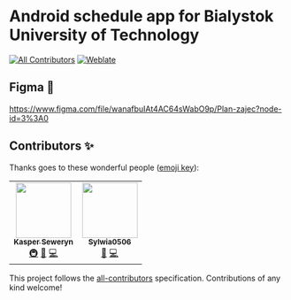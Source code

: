 # Android schedule app for Bialystok University of Technology

<!-- ALL-CONTRIBUTORS-BADGE:START - Do not remove or modify this section -->

[contributors]: https://img.shields.io/badge/all_contributors-2-orange.svg 'Number of contributors on All-Contributors'
<!-- ALL-CONTRIBUTORS-BADGE:END -->

[![All Contributors][contributors]](#contributors-)
[![Weblate](http://weblate.wvffle.net/widgets/but-schedule-android/-/localization/svg-badge.svg)](http://weblate.wvffle.net/engage/but-schedule-android/)

## Figma 🎨

https://www.figma.com/file/wanafbuIAt4AC64sWabO9p/Plan-zajec?node-id=3%3A0

## Contributors ✨

Thanks goes to these wonderful people ([emoji key](https://allcontributors.org/docs/en/emoji-key)):

<!-- ALL-CONTRIBUTORS-LIST:START - Do not remove or modify this section -->
<!-- prettier-ignore-start -->
<!-- markdownlint-disable -->
<table>
  <tr>
    <td align="center"><a href="http://wvffle.net"><img src="https://avatars.githubusercontent.com/u/13330620?v=4?s=100" width="100px;" alt=""/><br /><sub><b>Kasper Seweryn</b></sub></a><br /><a href="#infra-wvffle" title="Infrastructure (Hosting, Build-Tools, etc)">🚇</a> <a href="#maintenance-wvffle" title="Maintenance">🚧</a> <a href="https://github.com/wvffle/PB-Schedule/commits?author=wvffle" title="Code">💻</a></td>
    <td align="center"><a href="https://github.com/Sylwia0506"><img src="https://avatars.githubusercontent.com/u/63118620?v=4?s=100" width="100px;" alt=""/><br /><sub><b>Sylwia0506</b></sub></a><br /><a href="#maintenance-Sylwia0506" title="Maintenance">🚧</a> <a href="https://github.com/wvffle/PB-Schedule/commits?author=Sylwia0506" title="Code">💻</a></td>
  </tr>
</table>

<!-- markdownlint-restore -->
<!-- prettier-ignore-end -->

<!-- ALL-CONTRIBUTORS-LIST:END -->

This project follows the [all-contributors](https://github.com/all-contributors/all-contributors) specification. Contributions of any kind welcome!

